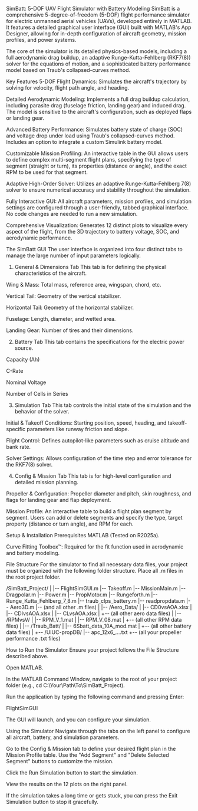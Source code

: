 SimBatt: 5-DOF UAV Flight Simulator with Battery Modeling
SimBatt is a comprehensive 5-degree-of-freedom (5-DOF) flight performance simulator for electric unmanned aerial vehicles (UAVs), developed entirely in MATLAB. It features a detailed graphical user interface (GUI) built with MATLAB's App Designer, allowing for in-depth configuration of aircraft geometry, mission profiles, and power systems.

The core of the simulator is its detailed physics-based models, including a full aerodynamic drag buildup, an adaptive Runge-Kutta-Fehlberg (RKF7(8)) solver for the equations of motion, and a sophisticated battery performance model based on Traub's collapsed-curves method.

Key Features
5-DOF Flight Dynamics: Simulates the aircraft's trajectory by solving for velocity, flight path angle, and heading.

Detailed Aerodynamic Modeling: Implements a full drag buildup calculation, including parasite drag (fuselage friction, landing gear) and induced drag. The model is sensitive to the aircraft's configuration, such as deployed flaps or landing gear.

Advanced Battery Performance: Simulates battery state of charge (SOC) and voltage drop under load using Traub's collapsed-curves method. Includes an option to integrate a custom Simulink battery model.

Customizable Mission Profiling: An interactive table in the GUI allows users to define complex multi-segment flight plans, specifying the type of segment (straight or turn), its properties (distance or angle), and the exact RPM to be used for that segment.

Adaptive High-Order Solver: Utilizes an adaptive Runge-Kutta-Fehlberg 7(8) solver to ensure numerical accuracy and stability throughout the simulation.

Fully Interactive GUI: All aircraft parameters, mission profiles, and simulation settings are configured through a user-friendly, tabbed graphical interface. No code changes are needed to run a new simulation.

Comprehensive Visualization: Generates 12 distinct plots to visualize every aspect of the flight, from the 3D trajectory to battery voltage, SOC, and aerodynamic performance.

The SimBatt GUI
The user interface is organized into four distinct tabs to manage the large number of input parameters logically.

1. General & Dimensions Tab
This tab is for defining the physical characteristics of the aircraft.

Wing & Mass: Total mass, reference area, wingspan, chord, etc.

Vertical Tail: Geometry of the vertical stabilizer.

Horizontal Tail: Geometry of the horizontal stabilizer.

Fuselage: Length, diameter, and wetted area.

Landing Gear: Number of tires and their dimensions.

2. Battery Tab
This tab contains the specifications for the electric power source.

Capacity (Ah)

C-Rate

Nominal Voltage

Number of Cells in Series

3. Simulation Tab
This tab controls the initial state of the simulation and the behavior of the solver.

Initial & Takeoff Conditions: Starting position, speed, heading, and takeoff-specific parameters like runway friction and slope.

Flight Control: Defines autopilot-like parameters such as cruise altitude and bank rate.

Solver Settings: Allows configuration of the time step and error tolerance for the RKF7(8) solver.

4. Config & Mission Tab
This tab is for high-level configuration and detailed mission planning.

Propeller & Configuration: Propeller diameter and pitch, skin roughness, and flags for landing gear and flap deployment.

Mission Profile: An interactive table to build a flight plan segment by segment. Users can add or delete segments and specify the type, target property (distance or turn angle), and RPM for each.

Setup & Installation
Prerequisites
MATLAB (Tested on R2025a).

Curve Fitting Toolbox™: Required for the fit function used in aerodynamic and battery modeling.

File Structure
For the simulator to find all necessary data files, your project must be organized with the following folder structure. Place all .m files in the root project folder.

/SimBatt_Project/
|
|-- FlightSimGUI.m
|-- Takeoff.m
|-- MissionMain.m
|-- Dragpolar.m
|-- Power.m
|-- PropMotor.m
|-- Rungeforth.m
|-- Runge_Kutta_Fehlberg_7_8.m
|-- traub_clps_battery.m
|-- readpropdata.m
|-- Aero3D.m
|-- (and all other .m files)
|
|-- /Aero_Data/
|   |-- CD0vsAOA.xlsx
|   |-- CDIvsAOA.xlsx
|   |-- CLvsAOA.xlsx
|   +-- (all other aero data files)
|
|-- /RPMvsV/
|   |-- RPM_V_1.mat
|   |-- RPM_V_08.mat
|   +-- (all other RPM data files)
|
|-- /Traub_Batt/
|   |-- 6Sbatt_data_10A_mod.mat
|   +-- (all other battery data files)
|
+-- /UIUC-propDB/
    |-- apc_12x6_....txt
    +-- (all your propeller performance .txt files)

How to Run the Simulator
Ensure your project follows the File Structure described above.

Open MATLAB.

In the MATLAB Command Window, navigate to the root of your project folder (e.g., cd C:\Your\Path\To\SimBatt_Project).

Run the application by typing the following command and pressing Enter:

FlightSimGUI

The GUI will launch, and you can configure your simulation.

Using the Simulator
Navigate through the tabs on the left panel to configure all aircraft, battery, and simulation parameters.

Go to the Config & Mission tab to define your desired flight plan in the Mission Profile table. Use the "Add Segment" and "Delete Selected Segment" buttons to customize the mission.

Click the Run Simulation button to start the simulation.

View the results on the 12 plots on the right panel.

If the simulation takes a long time or gets stuck, you can press the Exit Simulation button to stop it gracefully.
